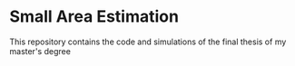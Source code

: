 # Small Area Estimation


This repository contains the code and simulations of the final thesis of my master's degree

